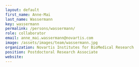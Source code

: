 ```yaml
---
layout: default
first_name: Anne-Mai
last_name: Wassermann
key: wassermann
permalink: /persons/wassermann/
role: collaborator
email: anne_mai.wassermann@novartis.com
image: /assets/images/team/wassermann.jpg
organization: Novartis Institutes for BioMedical Research
position: Postdoctoral Research Associate
website: 
---
```

